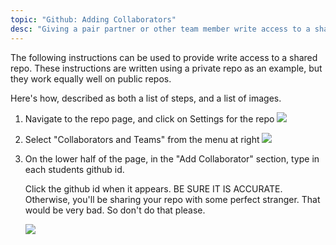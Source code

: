 ```yaml
---
topic: "Github: Adding Collaborators"
desc: "Giving a pair partner or other team member write access to a shared repo"
---
```


The following instructions can be used to provide write access to a shared repo.  These instructions are
written using  a private repo as an example, but they work equally well on public repos.

Here's how, described as both a list of steps, and a list of images.

1. Navigate to the repo page, and click on Settings for the repo
    ![](click-on-settings-for-this-repo-50.png)

1. Select "Collaborators and Teams" from the menu at right
    ![](select-collaborators-and-teams-50.png)

1. On the lower half of the page, in the "Add Collaborator" section, type in each students github id.

    Click the github id when it appears.  BE SURE IT IS ACCURATE.    Otherwise, you'll be sharing your repo with
    some perfect stranger.  That would be very bad.  So don't do that please.

    ![](repo-add-collaborator-enter-github-id-50.png)

